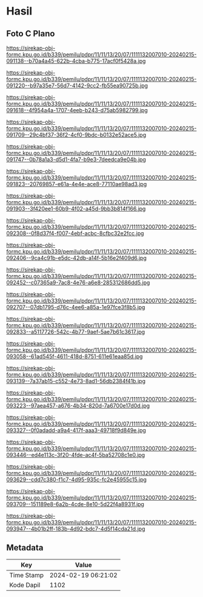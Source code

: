 # Hasil

## Foto C Plano

https://sirekap-obj-formc.kpu.go.id/b339/pemilu/pdpr/11/11/13/20/07/1111132007010-20240215-091138--b70a4a45-622b-4cba-b775-17acf0f5428a.jpg

https://sirekap-obj-formc.kpu.go.id/b339/pemilu/pdpr/11/11/13/20/07/1111132007010-20240215-091220--b97a35e7-56d7-4142-9cc2-fb55ea90725b.jpg

https://sirekap-obj-formc.kpu.go.id/b339/pemilu/pdpr/11/11/13/20/07/1111132007010-20240215-091618--4f954a4a-1707-4eeb-b243-d75ab5982799.jpg

https://sirekap-obj-formc.kpu.go.id/b339/pemilu/pdpr/11/11/13/20/07/1111132007010-20240215-091709--29c4bf37-36f2-4cf0-9bdc-b0132e52ace5.jpg

https://sirekap-obj-formc.kpu.go.id/b339/pemilu/pdpr/11/11/13/20/07/1111132007010-20240215-091747--0b78a1a3-d5d1-4fa7-b9e3-7deedca9e04b.jpg

https://sirekap-obj-formc.kpu.go.id/b339/pemilu/pdpr/11/11/13/20/07/1111132007010-20240215-091823--20769857-e61a-4e4e-ace8-77110ae98ad3.jpg

https://sirekap-obj-formc.kpu.go.id/b339/pemilu/pdpr/11/11/13/20/07/1111132007010-20240215-091903--3f420ee1-60b9-4f02-a45d-9bb3b814f166.jpg

https://sirekap-obj-formc.kpu.go.id/b339/pemilu/pdpr/11/11/13/20/07/1111132007010-20240215-092308--0f8d37f4-f007-4ebf-acbc-8cfbc32e2fcc.jpg

https://sirekap-obj-formc.kpu.go.id/b339/pemilu/pdpr/11/11/13/20/07/1111132007010-20240215-092406--9ca4c91b-e5dc-42db-a14f-5b16e2f409d6.jpg

https://sirekap-obj-formc.kpu.go.id/b339/pemilu/pdpr/11/11/13/20/07/1111132007010-20240215-092452--c07365a9-7ac8-4e76-a6e8-285312686dd5.jpg

https://sirekap-obj-formc.kpu.go.id/b339/pemilu/pdpr/11/11/13/20/07/1111132007010-20240215-092707--07db1795-d76c-4ee6-a85a-1e97fce3f8b5.jpg

https://sirekap-obj-formc.kpu.go.id/b339/pemilu/pdpr/11/11/13/20/07/1111132007010-20240215-092833--a5117726-542c-4b77-9aef-5ae7b61c3617.jpg

https://sirekap-obj-formc.kpu.go.id/b339/pemilu/pdpr/11/11/13/20/07/1111132007010-20240215-093058--61ad545f-4611-418d-8751-611e61eaa85d.jpg

https://sirekap-obj-formc.kpu.go.id/b339/pemilu/pdpr/11/11/13/20/07/1111132007010-20240215-093139--7a37ab15-c552-4e73-8ad1-56db2384f41b.jpg

https://sirekap-obj-formc.kpu.go.id/b339/pemilu/pdpr/11/11/13/20/07/1111132007010-20240215-093223--97aea457-a676-4b34-820d-7a6700e17d0d.jpg

https://sirekap-obj-formc.kpu.go.id/b339/pemilu/pdpr/11/11/13/20/07/1111132007010-20240215-093327--0f0adadd-a9a4-417f-aaa3-49718f9d849e.jpg

https://sirekap-obj-formc.kpu.go.id/b339/pemilu/pdpr/11/11/13/20/07/1111132007010-20240215-093446--ed4e113c-3f20-4fde-ac4f-5ba52708c1e0.jpg

https://sirekap-obj-formc.kpu.go.id/b339/pemilu/pdpr/11/11/13/20/07/1111132007010-20240215-093629--cdd7c380-f1c7-4d95-935c-fc2e45955c15.jpg

https://sirekap-obj-formc.kpu.go.id/b339/pemilu/pdpr/11/11/13/20/07/1111132007010-20240215-093709--151189e8-6a2b-4cde-8e10-5d22f4a8931f.jpg

https://sirekap-obj-formc.kpu.go.id/b339/pemilu/pdpr/11/11/13/20/07/1111132007010-20240215-093947--4b01b2ff-183b-4d92-bdc7-4d5f14cda21d.jpg


## Metadata

| Key        | Value               |
| ---------- | ------------------- |
| Time Stamp | 2024-02-19 06:21:02 |
| Kode Dapil | 1102                |




